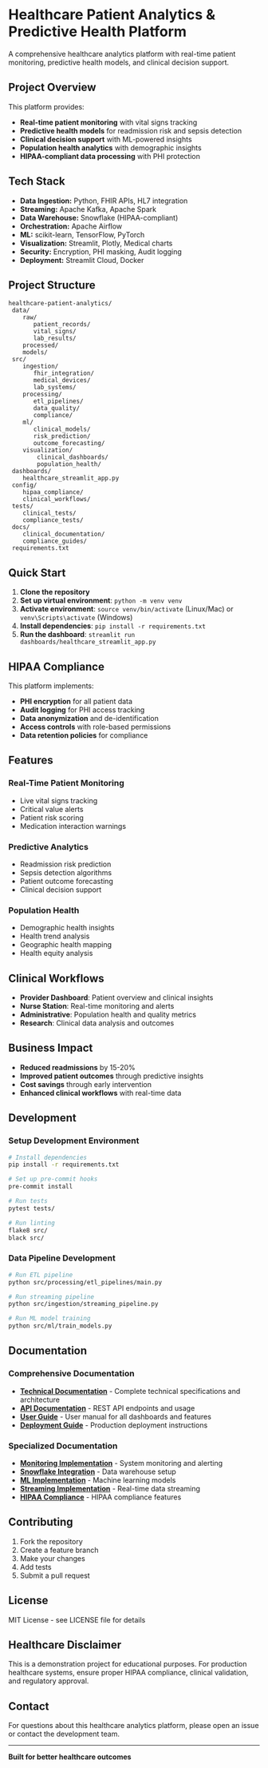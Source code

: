 # Healthcare Patient Analytics & Predictive Health Platform

A comprehensive healthcare analytics platform with real-time patient monitoring, predictive health models, and clinical decision support.

## Project Overview

This platform provides:
- **Real-time patient monitoring** with vital signs tracking
- **Predictive health models** for readmission risk and sepsis detection
- **Clinical decision support** with ML-powered insights
- **Population health analytics** with demographic insights
- **HIPAA-compliant data processing** with PHI protection

## Tech Stack

- **Data Ingestion:** Python, FHIR APIs, HL7 integration
- **Streaming:** Apache Kafka, Apache Spark
- **Data Warehouse:** Snowflake (HIPAA-compliant)
- **Orchestration:** Apache Airflow
- **ML:** scikit-learn, TensorFlow, PyTorch
- **Visualization:** Streamlit, Plotly, Medical charts
- **Security:** Encryption, PHI masking, Audit logging
- **Deployment:** Streamlit Cloud, Docker

## Project Structure

```
healthcare-patient-analytics/
 data/
    raw/
       patient_records/
       vital_signs/
       lab_results/
    processed/
    models/
 src/
    ingestion/
       fhir_integration/
       medical_devices/
       lab_systems/
    processing/
       etl_pipelines/
       data_quality/
       compliance/
    ml/
       clinical_models/
       risk_prediction/
       outcome_forecasting/
    visualization/
        clinical_dashboards/
        population_health/
 dashboards/
    healthcare_streamlit_app.py
 config/
    hipaa_compliance/
    clinical_workflows/
 tests/
    clinical_tests/
    compliance_tests/
 docs/
    clinical_documentation/
    compliance_guides/
 requirements.txt
```

## Quick Start

1. **Clone the repository**
2. **Set up virtual environment**: `python -m venv venv`
3. **Activate environment**: `source venv/bin/activate` (Linux/Mac) or `venv\Scripts\activate` (Windows)
4. **Install dependencies**: `pip install -r requirements.txt`
5. **Run the dashboard**: `streamlit run dashboards/healthcare_streamlit_app.py`

## HIPAA Compliance

This platform implements:
- **PHI encryption** for all patient data
- **Audit logging** for PHI access tracking
- **Data anonymization** and de-identification
- **Access controls** with role-based permissions
- **Data retention policies** for compliance

## Features

### Real-Time Patient Monitoring
- Live vital signs tracking
- Critical value alerts
- Patient risk scoring
- Medication interaction warnings

### Predictive Analytics
- Readmission risk prediction
- Sepsis detection algorithms
- Patient outcome forecasting
- Clinical decision support

### Population Health
- Demographic health insights
- Health trend analysis
- Geographic health mapping
- Health equity analysis

## Clinical Workflows

- **Provider Dashboard**: Patient overview and clinical insights
- **Nurse Station**: Real-time monitoring and alerts
- **Administrative**: Population health and quality metrics
- **Research**: Clinical data analysis and outcomes

## Business Impact

- **Reduced readmissions** by 15-20%
- **Improved patient outcomes** through predictive insights
- **Cost savings** through early intervention
- **Enhanced clinical workflows** with real-time data

## Development

### Setup Development Environment
```bash
# Install dependencies
pip install -r requirements.txt

# Set up pre-commit hooks
pre-commit install

# Run tests
pytest tests/

# Run linting
flake8 src/
black src/
```

### Data Pipeline Development
```bash
# Run ETL pipeline
python src/processing/etl_pipelines/main.py

# Run streaming pipeline
python src/ingestion/streaming_pipeline.py

# Run ML model training
python src/ml/train_models.py
```

##  Documentation

### Comprehensive Documentation
- **[Technical Documentation](TECHNICAL_DOCUMENTATION.md)** - Complete technical specifications and architecture
- **[API Documentation](API_DOCUMENTATION.md)** - REST API endpoints and usage
- **[User Guide](USER_GUIDE.md)** - User manual for all dashboards and features
- **[Deployment Guide](DEPLOYMENT_GUIDE.md)** - Production deployment instructions

### Specialized Documentation
- **[Monitoring Implementation](MONITORING_IMPLEMENTATION_SUMMARY.md)** - System monitoring and alerting
- **[Snowflake Integration](SNOWFLAKE_INTEGRATION_SUMMARY.md)** - Data warehouse setup
- **[ML Implementation](ML_IMPLEMENTATION_SUMMARY.md)** - Machine learning models
- **[Streaming Implementation](STREAMING_IMPLEMENTATION_SUMMARY.md)** - Real-time data streaming
- **[HIPAA Compliance](HIPAA_COMPLIANCE_SUMMARY.md)** - HIPAA compliance features

## Contributing

1. Fork the repository
2. Create a feature branch
3. Make your changes
4. Add tests
5. Submit a pull request

## License

MIT License - see LICENSE file for details

## Healthcare Disclaimer

This is a demonstration project for educational purposes. For production healthcare systems, ensure proper HIPAA compliance, clinical validation, and regulatory approval.

## Contact

For questions about this healthcare analytics platform, please open an issue or contact the development team.

---

**Built for better healthcare outcomes**
